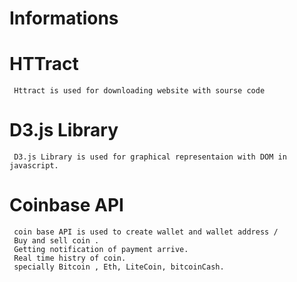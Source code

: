 # Informations

# HTTract
     Httract is used for downloading website with sourse code

# D3.js Library
     D3.js Library is used for graphical representaion with DOM in javascript.
 
# Coinbase API
     coin base API is used to create wallet and wallet address /
     Buy and sell coin .
     Getting notification of payment arrive.
     Real time histry of coin.
     specially Bitcoin , Eth, LiteCoin, bitcoinCash.
     
     
